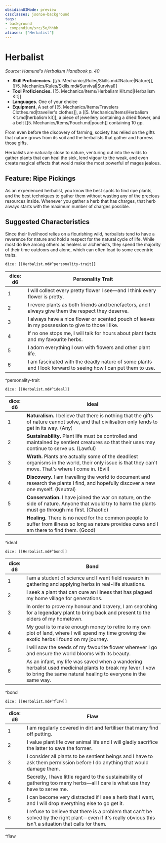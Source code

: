 ```yaml
---
obsidianUIMode: preview
cssclasses: json5e-background
tags:
- background
- compendium/src/5e/hhbh
aliases: ["Herbalist"]
---
```

# Herbalist
*Source: Hamund's Herbalism Handbook p. 40*  

- **Skill Proficiencies.** [[/5. Mechanics/Rules/Skills.md#Nature\|Nature]], [[/5. Mechanics/Rules/Skills.md#Survival\|Survival]]  
- **Tool Proficiencies.** [[5. Mechanics/Items/Herbalism Kit.md\|Herbalism Kit]]  
- **Languages.** One of your choice  
- **Equipment.** A set of [[5. Mechanics/Items/Travelers Clothes.md\|traveller's clothes]], a [[5. Mechanics/Items/Herbalism Kit.md\|herbalism kit]], a piece of jewellery containing a dried flower, and a belt [[5. Mechanics/Items/Pouch.md\|pouch]] containing 10 gp.  

From even before the discovery of farming, society has relied on the gifts that nature grows from its soil and the herbalists that gather and harness those gifts.

Herbalists are naturally close to nature, venturing out into the wilds to gather plants that can heal the sick, lend vigour to the weak, and even create magical effects that would make the most powerful of mages jealous.

## Feature: Ripe Pickings

As an experienced herbalist, you know the best spots to find ripe plants, and the best techniques to gather them without wasting any of the precious resources inside. Whenever you gather a herb that has charges, that herb always starts with the maximum number of charges possible.

## Suggested Characteristics

Since their livelihood relies on a flourishing wild, herbalists tend to have a reverence for nature and hold a respect for the natural cycle of life. While most do live among others as healers or alchemists, they spend the majority of their time outdoors and alone, which can often lead to some eccentric traits.

`dice: [[Herbalist.md#^personality-trait]]`

| dice: d6 | Personality Trait |
|----------|-------------------|
| 1 | I will collect every pretty flower I see—and I think every flower is pretty. |
| 2 | I revere plants as both friends and benefactors, and I always give them the respect they deserve. |
| 3 | I always have a nice flower or scented pouch of leaves in my possession to give to those I like. |
| 4 | If no one stops me, I will talk for hours about plant facts and my favourite herbs. |
| 5 | I adorn everything I own with flowers and other plant life. |
| 6 | I am fascinated with the deadly nature of some plants and I look forward to seeing how I can put them to use. |
^personality-trait

`dice: [[Herbalist.md#^ideal]]`

| dice: d6 | Ideal |
|----------|-------|
| 1 | **Naturalism.** I believe that there is nothing that the gifts of nature cannot solve, and that civilisation only tends to get in its way. (Any) |
| 2 | **Sustainability.** Plant life must be controlled and maintained by sentient creatures so that their uses may continue to serve us. (Lawful) |
| 3 | **Wrath.** Plants are actually some of the deadliest organisms in the world, their only issue is that they can't move. That's where I come in. (Evil) |
| 4 | **Discovery.** I am travelling the world to document and research the plants I find, and hopefully discover a new one myself. (Neutral) |
| 5 | **Conservation.** I have joined the war on nature, on the side of nature. Anyone that would try to harm the plants must go through me first. (Chaotic) |
| 6 | **Healing.** There is no need for the common people to suffer from illness so long as nature provides cures and I am there to find them. (Good) |
^ideal

`dice: [[Herbalist.md#^bond]]`

| dice: d6 | Bond |
|----------|------|
| 1 | I am a student of science and I want field research in gathering and applying herbs in real-life situations. |
| 2 | I seek a plant that can cure an illness that has plagued my home village for generations. |
| 3 | In order to prove my honour and bravery, I am searching for a legendary plant to bring back and present to the elders of my hometown. |
| 4 | My goal is to make enough money to retire to my own plot of land, where I will spend my time growing the exotic herbs I found on my journey. |
| 5 | I will sow the seeds of my favourite flower wherever I go and ensure the world blooms with its beauty. |
| 6 | As an infant, my life was saved when a wandering herbalist used medicinal plants to break my fever. I vow to bring the same natural healing to everyone in the same way. |
^bond

`dice: [[Herbalist.md#^flaw]]`

| dice: d6 | Flaw |
|----------|------|
| 1 | I am regularly covered in dirt and fertiliser that many find off putting. |
| 2 | I value plant life over animal life and I will gladly sacrifice the latter to save the former. |
| 3 | I consider all plants to be sentient beings and I have to ask them permission before I do anything that would damage them. |
| 4 | Secretly, I have little regard to the sustainability of gathering too many herbs—all I care is what use they have to serve me. |
| 5 | I can become very distracted if I see a herb that I want, and I will drop everything else to go get it. |
| 6 | I refuse to believe that there is a problem that can't be solved by the right plant—even if it's really obvious this isn't a situation that calls for them. |
^flaw